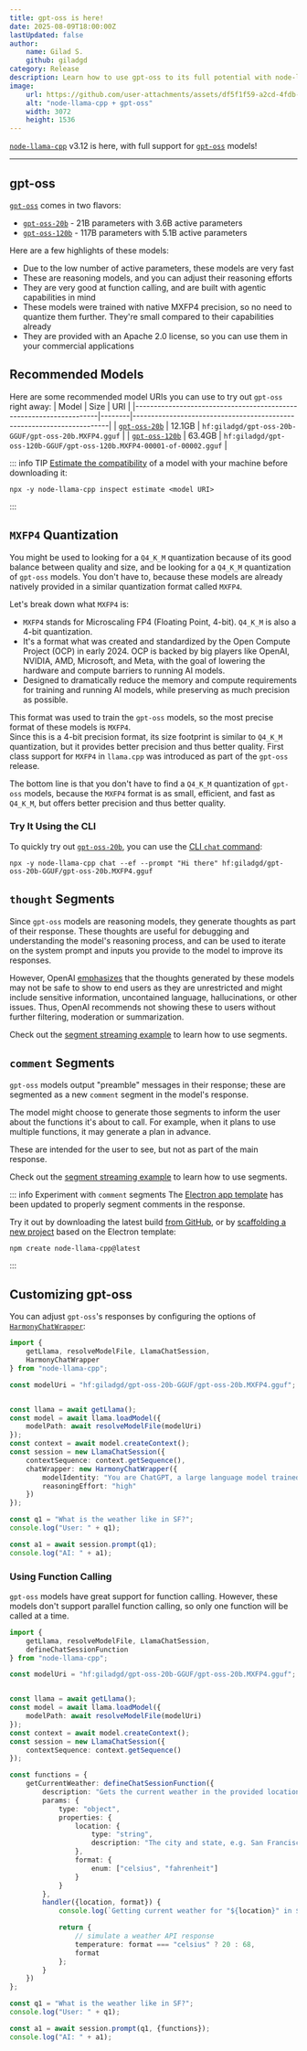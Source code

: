 ```yaml
---
title: gpt-oss is here!
date: 2025-08-09T18:00:00Z
lastUpdated: false
author:
    name: Gilad S.
    github: giladgd
category: Release
description: Learn how to use gpt-oss to its full potential with node-llama-cpp
image:
    url: https://github.com/user-attachments/assets/df5f1f59-a2cd-4fdb-b60c-3214f4a1584b
    alt: "node-llama-cpp + gpt-oss"
    width: 3072
    height: 1536
---
```

[`node-llama-cpp`](https://node-llama-cpp.withcat.ai) v3.12 is here, with full support for [`gpt-oss`](https://huggingface.co/openai/gpt-oss-20b) models!

---

## gpt-oss
[`gpt-oss`](https://huggingface.co/openai/gpt-oss-20b) comes in two flavors:
* [`gpt-oss-20b`](https://huggingface.co/openai/gpt-oss-20b) - 21B parameters with 3.6B active parameters
* [`gpt-oss-120b`](https://huggingface.co/openai/gpt-oss-120b) - 117B parameters with 5.1B active parameters

Here are a few highlights of these models:
* Due to the low number of active parameters, these models are very fast
* These are reasoning models, and you can adjust their reasoning efforts
* They are very good at function calling, and are built with agentic capabilities in mind
* These models were trained with native MXFP4 precision, so no need to quantize them further.
  They're small compared to their capabilities already
* They are provided with an Apache 2.0 license, so you can use them in your commercial applications


## Recommended Models
Here are some recommended model URIs you can use to try out `gpt-oss` right away:
| Model                                                              | Size   | URI                                                                   |
|--------------------------------------------------------------------|--------|-----------------------------------------------------------------------|
| [`gpt-oss-20b`](https://huggingface.co/giladgd/gpt-oss-20b-GGUF)   | 12.1GB | `hf:giladgd/gpt-oss-20b-GGUF/gpt-oss-20b.MXFP4.gguf`                  |
| [`gpt-oss-120b`](https://huggingface.co/giladgd/gpt-oss-120b-GGUF) | 63.4GB | `hf:giladgd/gpt-oss-120b-GGUF/gpt-oss-120b.MXFP4-00001-of-00002.gguf` |

::: info TIP
[Estimate the compatibility](../cli/inspect/estimate.md) of a model with your machine before downloading it:
```shell
npx -y node-llama-cpp inspect estimate <model URI>
```
:::


## `MXFP4` Quantization
You might be used to looking for a `Q4_K_M` quantization because of its good balance between quality and size,
and be looking for a `Q4_K_M` quantization of `gpt-oss` models.
You don't have to, because these models are already natively provided in a similar quantization format called `MXFP4`.

Let's break down what `MXFP4` is:
* `MXFP4` stands for Microscaling FP4 (Floating Point, 4-bit). `Q4_K_M` is also a 4-bit quantization.
* It's a format what was created and standardized by the Open Compute Project (OCP) in early 2024.
  OCP is backed by big players like OpenAI, NVIDIA, AMD, Microsoft, and Meta, 
  with the goal of lowering the hardware and compute barriers to running AI models.
* Designed to dramatically reduce the memory and compute requirements for training and running AI models,
  while preserving as much precision as possible.

This format was used to train the `gpt-oss` models, so the most precise format of these models is `MXFP4`.
<br/>
Since this is a 4-bit precision format, its size footprint is similar to `Q4_K_M` quantization,
but it provides better precision and thus better quality.
First class support for `MXFP4` in `llama.cpp` was introduced as part of the `gpt-oss` release.

The bottom line is that you don't have to find a `Q4_K_M` quantization of `gpt-oss` models,
because the `MXFP4` format is as small, efficient, and fast as `Q4_K_M`,
but offers better precision and thus better quality.


### Try It Using the CLI
To quickly try out [`gpt-oss-20b`](https://huggingface.co/giladgd/gpt-oss-20b-GGUF), you can use the [CLI `chat` command](../cli/chat.md):

```shell
npx -y node-llama-cpp chat --ef --prompt "Hi there" hf:giladgd/gpt-oss-20b-GGUF/gpt-oss-20b.MXFP4.gguf
```


## `thought` Segments
Since `gpt-oss` models are reasoning models, they generate thoughts as part of their response.
These thoughts are useful for debugging and understanding the model's reasoning process,
and can be used to iterate on the system prompt and inputs you provide to the model to improve its responses.

However, OpenAI [emphasizes](https://openai.com/index/chain-of-thought-monitoring/#:~:text=leaving%20CoTs%20unrestricted%20may%20make%20them%20unfit%20to%20be%20shown%20to%20end%2Dusers%2C%20as%20they%20might%20violate%20some%20misuse%20policies)
that the thoughts generated by these models may not be safe to show to end users as they are unrestricted
and might include sensitive information, uncontained language, hallucinations, or other issues.
Thus, OpenAI recommends not showing these to users without further filtering, moderation or summarization.

Check out the [segment streaming example](../guide/chat-session.md#stream-response-segments) to learn how to use segments.


## `comment` Segments
`gpt-oss` models output "preamble" messages in their response;
these are segmented as a new `comment` segment in the model's response.

The model might choose to generate those segments to inform the user about the functions it's about to call.
For example, when it plans to use multiple functions, it may generate a plan in advance.

These are intended for the user to see, but not as part of the main response.

Check out the [segment streaming example](../guide/chat-session.md#stream-response-segments) to learn how to use segments.

::: info Experiment with `comment` segments
The [Electron app template](../guide/electron.md) has been updated to properly segment comments in the response.

Try it out by downloading the latest build [from GitHub](https://github.com/withcatai/node-llama-cpp/releases/latest),
or by [scaffolding a new project](../guide/index.md#scaffold-new-project) based on the Electron template:

```shell
npm create node-llama-cpp@latest
```
:::


## Customizing gpt-oss
You can adjust `gpt-oss`'s responses by configuring the options of [`HarmonyChatWrapper`](../api/classes/HarmonyChatWrapper.md):
```typescript
import {
    getLlama, resolveModelFile, LlamaChatSession,
    HarmonyChatWrapper
} from "node-llama-cpp";

const modelUri = "hf:giladgd/gpt-oss-20b-GGUF/gpt-oss-20b.MXFP4.gguf";


const llama = await getLlama();
const model = await llama.loadModel({
    modelPath: await resolveModelFile(modelUri)
});
const context = await model.createContext();
const session = new LlamaChatSession({
    contextSequence: context.getSequence(),
    chatWrapper: new HarmonyChatWrapper({
        modelIdentity: "You are ChatGPT, a large language model trained by OpenAI.",
        reasoningEffort: "high"
    })
});

const q1 = "What is the weather like in SF?";
console.log("User: " + q1);

const a1 = await session.prompt(q1);
console.log("AI: " + a1);
```

### Using Function Calling
`gpt-oss` models have great support for function calling.
However, these models don't support parallel function calling, so only one function will be called at a time.

```typescript
import {
    getLlama, resolveModelFile, LlamaChatSession,
    defineChatSessionFunction
} from "node-llama-cpp";

const modelUri = "hf:giladgd/gpt-oss-20b-GGUF/gpt-oss-20b.MXFP4.gguf";


const llama = await getLlama();
const model = await llama.loadModel({
    modelPath: await resolveModelFile(modelUri)
});
const context = await model.createContext();
const session = new LlamaChatSession({
    contextSequence: context.getSequence()
});

const functions = {
    getCurrentWeather: defineChatSessionFunction({
        description: "Gets the current weather in the provided location.",
        params: {
            type: "object",
            properties: {
                location: {
                    type: "string",
                    description: "The city and state, e.g. San Francisco, CA"
                },
                format: {
                    enum: ["celsius", "fahrenheit"]
                }
            }
        },
        handler({location, format}) {
            console.log(`Getting current weather for "${location}" in ${format}`);

            return {
                // simulate a weather API response
                temperature: format === "celsius" ? 20 : 68,
                format
            };
        }
    })
};

const q1 = "What is the weather like in SF?";
console.log("User: " + q1);

const a1 = await session.prompt(q1, {functions});
console.log("AI: " + a1);
```
